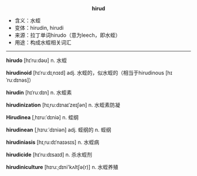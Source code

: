 
**<center>hirud</center>**

- <span class="definition">含义：水蛭</span>
- <span class="definition">变体：hirudin, hirudi</span>
- <span class="definition">来源：拉丁单词hirudo（意为leech，即水蛭）</span>
- <span class="definition">用途：构成水蛭相关词汇</span>

---

<span class="vocabulary">**hirudo**</span> [hɪˈru:dəʊ] n. 水蛭

<span class="vocabulary">**hirudinoid**</span> [hɪˈruːdɪˌnɔɪd] adj. 水蛭的，似水蛭的（相当于hirudinous [hɪˈruːdɪnəs]）

<span class="vocabulary">**hirudin**</span> [hɪˈruːdɪn] n. 水蛭素

<span class="vocabulary">**hirudinization**</span> [hɪˌru:dɪnaɪˈzeɪʃən] n. 水蛭素防凝

<span class="vocabulary">**Hirudinea**</span> [ˌhɪru:ˈdɪniə] n. 蛭纲

<span class="vocabulary">**hirudinean**</span> [ˌhɪruːˈdɪniən] adj. 蛭纲的 n. 蛭纲

<span class="vocabulary">**hirudiniasis**</span> [hɪˌru:dɪˈnaɪəsɪs] n. 水蛭病

<span class="vocabulary">**hirudicide**</span> [hɪˈru:dɪsaɪd] n. 杀水蛭剂

<span class="vocabulary">**hirudiniculture**</span> [hɪru:ˌdɪni'kʌltʃә(r)] n. 水蛭养殖


